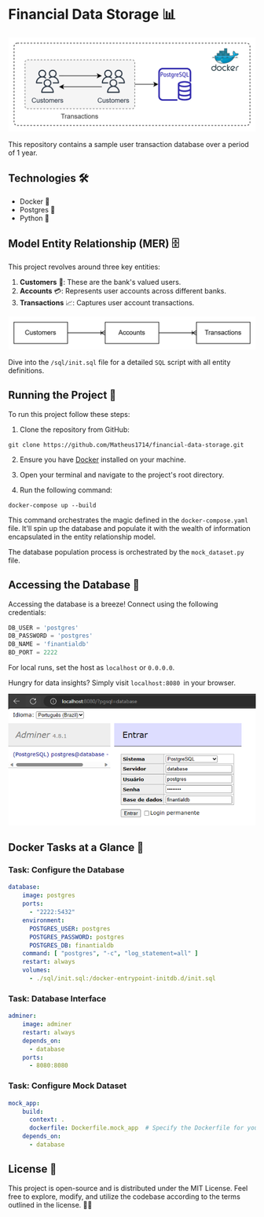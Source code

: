 # Financial Data Storage 📊

![banner](.github/banner.png)

This repository contains a sample user transaction database over a period of 1 year.

## Technologies 🛠️

* Docker 🐳
* Postgres 🐘
* Python 🐍

## Model Entity Relationship (MER) 🗄️

This project revolves around three key entities:

1. **Customers** 👤: These are the bank's valued users.
2. **Accounts** 💳: Represents user accounts across different banks.
3. **Transactions** 📈: Captures user account transactions.

![MER](.github/mer.png)

Dive into the `/sql/init.sql` file for a detailed `SQL` script with all entity definitions.

## Running the Project 🚀

To run this project follow these steps:

1. Clone the repository from GitHub:

```shell
git clone https://github.com/Matheus1714/financial-data-storage.git
```

2. Ensure you have [Docker](https://www.docker.com/) installed on your machine.

3. Open your terminal and navigate to the project's root directory.

4. Run the following command:

```shell
docker-compose up --build
```

This command orchestrates the magic defined in the `docker-compose.yaml` file. It'll spin up the database and populate it with the wealth of information encapsulated in the entity relationship model.

The database population process is orchestrated by the `mock_dataset.py` file.

## Accessing the Database 📡

Accessing the database is a breeze! Connect using the following credentials:

```python
DB_USER = 'postgres'
DB_PASSWORD = 'postgres'
DB_NAME = 'finantialdb'
BD_PORT = 2222
```

For local runs, set the host as `localhost` or `0.0.0.0`.

Hungry for data insights? Simply visit `localhost:8080 `in your browser.

![db_view](.github/db_view.png)

## Docker Tasks at a Glance 🐋

### Task: Configure the Database

```yaml
database:
    image: postgres
    ports:
      - "2222:5432"
    environment:
      POSTGRES_USER: postgres
      POSTGRES_PASSWORD: postgres
      POSTGRES_DB: finantialdb
    command: [ "postgres", "-c", "log_statement=all" ]
    restart: always
    volumes:
      - ./sql/init.sql:/docker-entrypoint-initdb.d/init.sql
```

### Task: Database Interface

```yaml
adminer:
    image: adminer
    restart: always
    depends_on:
      - database
    ports:
      - 8080:8080
```

### Task: Configure Mock Dataset

```yaml
mock_app:
    build:
      context: .
      dockerfile: Dockerfile.mock_app  # Specify the Dockerfile for your mock app
    depends_on:
      - database
```

## License 📜

This project is open-source and is distributed under the MIT License. Feel free to explore, modify, and utilize the codebase according to the terms outlined in the license. 🤝🌟
